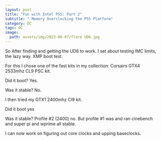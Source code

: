 ```yaml
---
layout: post
title: "Fun with Intel P55: Part 2"
subtitle: " Memory Overclocking the P55 Platform"
category: OC
tags: OC
image:
  path: assets/img/2023-06-07/flare UD6.jpg
---
```


So After finding and getting the UD6 to work. I set about testing IMC limits, the lazy way. XMP boot test.

For this I chose one of the fast kits in my collection: Corsairs GTX4 2533mhz CL9 PSC kit.

Did it boot? Yes.

Was it stable? No.

I then tried my GTX1 2400mhz Cl9 kit. 

Did it boot yes

Was it stable? Profile #2 (2400) no. But profile #1 was and ran cinebench and super pi and wprime all stable.

I can now work on figuring out core clocks and upping baseclocks.
